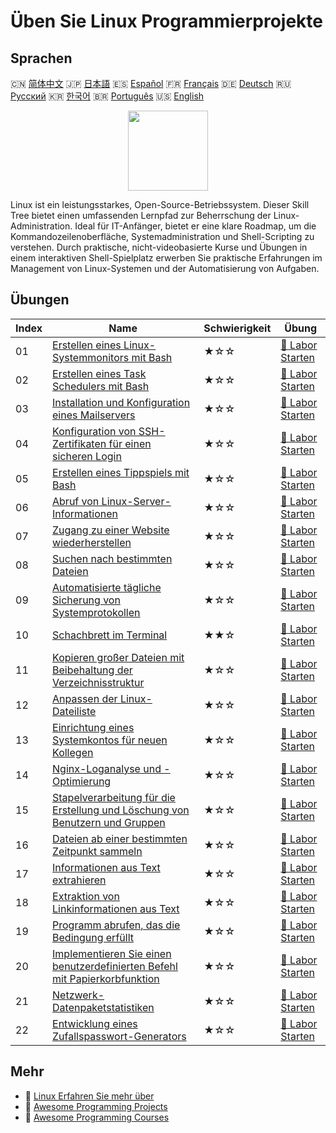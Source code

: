 # Üben Sie Linux Programmierprojekte

## Sprachen

🇨🇳 [简体中文](README_zh.md) 🇯🇵 [日本語](README_ja.md) 🇪🇸 [Español](README_es.md) 🇫🇷 [Français](README_fr.md) 🇩🇪 [Deutsch](README_de.md) 🇷🇺 [Русский](README_ru.md) 🇰🇷 [한국어](README_ko.md) 🇧🇷 [Português](README_pt.md) 🇺🇸 [English](README.md) 

<div align="center">
<img width="128px" src="https://file.labex.io/path/k5LXo5b82pJm.png">
</div>

Linux ist ein leistungsstarkes, Open-Source-Betriebssystem. Dieser Skill Tree bietet einen umfassenden Lernpfad zur Beherrschung der Linux-Administration. Ideal für IT-Anfänger, bietet er eine klare Roadmap, um die Kommandozeilenoberfläche, Systemadministration und Shell-Scripting zu verstehen. Durch praktische, nicht-videobasierte Kurse und Übungen in einem interaktiven Shell-Spielplatz erwerben Sie praktische Erfahrungen im Management von Linux-Systemen und der Automatisierung von Aufgaben.

## Übungen

|   Index | Name                                                                                                                                                               | Schwierigkeit   | Übung                                                                                                  |
|---------|--------------------------------------------------------------------------------------------------------------------------------------------------------------------|-----------------|--------------------------------------------------------------------------------------------------------|
|      01 | [Erstellen eines Linux-Systemmonitors mit Bash](https://labex.io/de/courses/project-build-a-linux-system-monitor-using-bash)                                       | ★☆☆             | [🚀 Labor Starten](https://labex.io/de/courses/project-build-a-linux-system-monitor-using-bash)        |
|      02 | [Erstellen eines Task Schedulers mit Bash](https://labex.io/de/courses/project-build-a-task-scheduler-using-bash)                                                  | ★☆☆             | [🚀 Labor Starten](https://labex.io/de/courses/project-build-a-task-scheduler-using-bash)              |
|      03 | [Installation und Konfiguration eines Mailservers](https://labex.io/de/courses/project-installing-and-configuring-a-mail-server)                                   | ★☆☆             | [🚀 Labor Starten](https://labex.io/de/courses/project-installing-and-configuring-a-mail-server)       |
|      04 | [Konfiguration von SSH-Zertifikaten für einen sicheren Login](https://labex.io/de/courses/project-certificate-configuration)                                       | ★☆☆             | [🚀 Labor Starten](https://labex.io/de/courses/project-certificate-configuration)                      |
|      05 | [Erstellen eines Tippspiels mit Bash](https://labex.io/de/courses/project-creating-a-typing-game-using-bash)                                                       | ★☆☆             | [🚀 Labor Starten](https://labex.io/de/courses/project-creating-a-typing-game-using-bash)              |
|      06 | [Abruf von Linux-Server-Informationen](https://labex.io/de/courses/project-get-system-information)                                                                 | ★☆☆             | [🚀 Labor Starten](https://labex.io/de/courses/project-get-system-information)                         |
|      07 | [Zugang zu einer Website wiederherstellen](https://labex.io/de/courses/project-restore-access-to-website)                                                          | ★☆☆             | [🚀 Labor Starten](https://labex.io/de/courses/project-restore-access-to-website)                      |
|      08 | [Suchen nach bestimmten Dateien](https://labex.io/de/courses/project-searching-for-specific-files)                                                                 | ★☆☆             | [🚀 Labor Starten](https://labex.io/de/courses/project-searching-for-specific-files)                   |
|      09 | [Automatisierte tägliche Sicherung von Systemprotokollen](https://labex.io/de/courses/project-log-backup)                                                          | ★☆☆             | [🚀 Labor Starten](https://labex.io/de/courses/project-log-backup)                                     |
|      10 | [Schachbrett im Terminal](https://labex.io/de/courses/project-chess-board-in-terminal)                                                                             | ★★☆             | [🚀 Labor Starten](https://labex.io/de/courses/project-chess-board-in-terminal)                        |
|      11 | [Kopieren großer Dateien mit Beibehaltung der Verzeichnisstruktur](https://labex.io/de/courses/project-copy-specified-files)                                       | ★☆☆             | [🚀 Labor Starten](https://labex.io/de/courses/project-copy-specified-files)                           |
|      12 | [Anpassen der Linux-Dateiliste](https://labex.io/de/courses/project-directory-size)                                                                                | ★☆☆             | [🚀 Labor Starten](https://labex.io/de/courses/project-directory-size)                                 |
|      13 | [Einrichtung eines Systemkontos für neuen Kollegen](https://labex.io/de/courses/project-new-colleague-system-account-setup)                                        | ★☆☆             | [🚀 Labor Starten](https://labex.io/de/courses/project-new-colleague-system-account-setup)             |
|      14 | [Nginx-Loganalyse und -Optimierung](https://labex.io/de/courses/project-log-analysis)                                                                              | ★☆☆             | [🚀 Labor Starten](https://labex.io/de/courses/project-log-analysis)                                   |
|      15 | [Stapelverarbeitung für die Erstellung und Löschung von Benutzern und Gruppen](https://labex.io/de/courses/project-bulk-creation-and-deletion-of-users-and-groups) | ★☆☆             | [🚀 Labor Starten](https://labex.io/de/courses/project-bulk-creation-and-deletion-of-users-and-groups) |
|      16 | [Dateien ab einer bestimmten Zeitpunkt sammeln](https://labex.io/de/courses/project-collect-files-from-specified-time)                                             | ★☆☆             | [🚀 Labor Starten](https://labex.io/de/courses/project-collect-files-from-specified-time)              |
|      17 | [Informationen aus Text extrahieren](https://labex.io/de/courses/project-extracting-information-from-text)                                                         | ★☆☆             | [🚀 Labor Starten](https://labex.io/de/courses/project-extracting-information-from-text)               |
|      18 | [Extraktion von Linkinformationen aus Text](https://labex.io/de/courses/project-extracting-link-information-from-text)                                             | ★☆☆             | [🚀 Labor Starten](https://labex.io/de/courses/project-extracting-link-information-from-text)          |
|      19 | [Programm abrufen, das die Bedingung erfüllt](https://labex.io/de/courses/project-get-program-that-satisfies-the-condition)                                        | ★☆☆             | [🚀 Labor Starten](https://labex.io/de/courses/project-get-program-that-satisfies-the-condition)       |
|      20 | [Implementieren Sie einen benutzerdefinierten Befehl mit Papierkorbfunktion](https://labex.io/de/courses/project-avoid-accidental-deletion)                        | ★☆☆             | [🚀 Labor Starten](https://labex.io/de/courses/project-avoid-accidental-deletion)                      |
|      21 | [Netzwerk-Datenpaketstatistiken](https://labex.io/de/courses/project-network-data-packet-statistics)                                                               | ★☆☆             | [🚀 Labor Starten](https://labex.io/de/courses/project-network-data-packet-statistics)                 |
|      22 | [Entwicklung eines Zufallspasswort-Generators](https://labex.io/de/courses/project-password-generator)                                                             | ★☆☆             | [🚀 Labor Starten](https://labex.io/de/courses/project-password-generator)                             |

## Mehr

- 🔗 [Linux Erfahren Sie mehr über](https://labex.io/de/skilltrees/linux)
- 🔗 [Awesome Programming Projects](https://github.com/labex-labs/awesome-programming-projects)
- 🔗 [Awesome Programming Courses](https://github.com/labex-labs/awesome-programming-courses)


